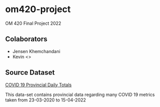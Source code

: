 # om420-project
OM 420 Final Project 2022

## Colaborators
- Jensen Khemchandani
- Kevin <>

## Source Dataset
[COVID 19 Provincial Daily Totals](https://resources-covid19canada.hub.arcgis.com/datasets/covid19canada::provincial-daily-totals/)

This data-set contains provincial data regarding many COVID 19 metrics taken from 23-03-2020 to 15-04-2022


